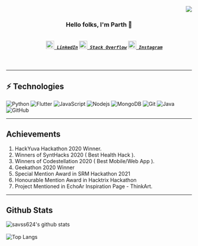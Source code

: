 <img align="right" src="https://visitor-badge.laobi.icu/badge?page_id=zumrudu-anka.zumrudu-anka">
<br>
<h3 align="center">
  Hello folks, I'm Parth 👋
</h3>
<h5 align="center">
  <code>
    <a href="https://www.linkedin.com/in/parth-srivastava-949742192/" title="LinkedIn Profile"><img width="22" src="https://github.com/zumrudu-anka/zumrudu-anka/blob/master/images/linkedin.svg"> LinkedIn</a></code>
  <code><a href="https://stackoverflow.com/users/15485987/parth-srivastava" title="Stack Overflow Profile"><img width="22" src="https://github.com/zumrudu-anka/zumrudu-anka/blob/master/images/stackoverflow.svg"> Stack Overflow</a></code>
  <code><a href="https://www.instagram.com/savss_624/" title="Instagram Profile"><img width="22" src="https://github.com/zumrudu-anka/zumrudu-anka/blob/master/images/instagram.svg"> Instagram</a></code>
</h5>
<br>

  ---

## ⚡ Technologies

![Python](https://img.shields.io/badge/-Python-black?style=flat-square&logo=Python)
![Flutter](https://img.shields.io/badge/-Flutter-blue?style=flat-square&logo=flutter)
![JavaScript](https://img.shields.io/badge/-JavaScript-black?style=flat-square&logo=javascript)
![Nodejs](https://img.shields.io/badge/-Nodejs-black?style=flat-square&logo=Node.js)
![MongoDB](https://img.shields.io/badge/-MongoDB-black?style=flat-square&logo=mongodb)
![Git](https://img.shields.io/badge/-Git-black?style=flat-square&logo=git)
![Java](https://img.shields.io/badge/-java-E34A86?style=flat-square&logo=java)
![GitHub](https://img.shields.io/badge/-GitHub-181717?style=flat-square&logo=github)

  ---
  
## Achievements

1. HackYuva Hackathon 2020 Winner.
2. Winners of SyntHacks 2020 ( Best Health Hack ).
3. Winners of Codestellation 2020 ( Best Mobile/Web App ).
4. Geekathon 2020 Winner
5. Special Mention Award in SRM Hackathon 2021
6. Honourable Mention Award in Hacktrix Hackathon
7. Project Mentioned in EchoAr Inspiration Page - ThinkArt.
  
  ---
  
## Github Stats

![savss624's github stats](https://github-readme-stats.vercel.app/api?username=savss624&show_icons=true&theme=tokyonight) <br /><br />
![Top Langs](https://github-readme-stats.vercel.app/api/top-langs/?username=savss624&hide=TeX&layout=compact&show_icons=true&theme=tokyonight)

